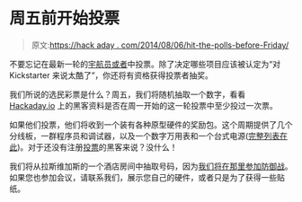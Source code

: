 # 周五前开始投票

> 原文:[https://hack aday . com/2014/08/06/hit-the-polls-before-Friday/](https://hackaday.com/2014/08/06/hit-the-polls-before-friday/)

不要忘记在最新一轮的[宇航员或者](http://hackaday.io/prize/vote)中投票。除了决定哪些项目应该被认定为“对 Kickstarter 来说太酷了”，你还将有资格获得投票者抽奖。

我们所说的选民彩票是什么？周五，我们将随机抽取一个数字，看看 [Hackaday.io](http://hackaday.io) 上的黑客资料是否在周一开始的这一轮投票中至少投过一次票。

如果他们投票，他们将收到一个装有各种原型硬件的奖励包。这个周期提供了几个分线板，一群程序员和调试器，以及一个数字万用表和一个台式电源([完整列表在此](http://hackaday.com/2014/08/04/new-round-of-astronaut-or-not-too-cool-for-kickstarter/))。对于还没有注册[投票](http://hackaday.io/prize/vote)的黑客来说？没什么！

我们将从拉斯维加斯的一个酒店房间中抽取号码，因为[我们将在那里参加防御战](http://hackaday.com/2014/08/01/defcon-shenanigans-hack-the-hackaday-hat/)。如果您也参加会议，请联系我们，展示您自己的硬件，或者只是为了获得一些贴纸。